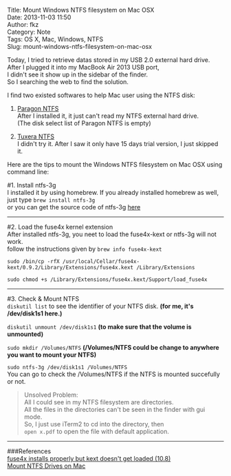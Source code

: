 Title: Mount Windows NTFS filesystem on Mac OSX  
Date: 2013-11-03 11:50  
Author: fkz  
Category: Note  
Tags: OS X, Mac, Windows, NTFS  
Slug: mount-windows-ntfs-filesystem-on-mac-osx  
  
Today, I tried to retrieve datas stored in my USB 2.0 external hard drive.  
After I plugged it into my MacBook Air 2013 USB port,  
I didn't see it show up in the sidebar of the finder.  
So I searching the web to find the solution.  
  
I find two existed softwares to help Mac user using the NTFS disk:  
  
1. [Paragon NTFS](http://www.paragon-software.com/home/ntfs-mac/)  
    After I installed it, it just can't read my NTFS external hard drive.  
    (The disk select list of Paragon NTFS is empty)  
  
2. [Tuxera NTFS](http://www.tuxera.com/products/tuxera-ntfs-for-mac/)  
    I didn't try it. After I saw it only have 15 days trial version, I just skipped it.  
  
Here are the tips to mount the Windows NTFS filesystem on Mac OSX using command line:  
  
<!--more-->  
  
  
#1. Install ntfs-3g  
I installed it by using homebrew. If you already installed homebrew as well,  
just type `brew install ntfs-3g`  
or you can get the source code of ntfs-3g [here](http://macntfs-3g.blogspot.tw/)  
  
---  
  
#2. Load the fuse4x kernel extension  
After installed ntfs-3g, you neet to load the fuse4x-kext or ntfs-3g will not work.  
follow the instructions given by `brew info fuse4x-kext`  
  
`sudo /bin/cp -rfX /usr/local/Cellar/fuse4x-kext/0.9.2/Library/Extensions/fuse4x.kext /Library/Extensions`  
  
`sudo chmod +s /Library/Extensions/fuse4x.kext/Support/load_fuse4x`  
  
---  
  
#3. Check & Mount NTFS  
`diskutil list` to see the identifier of your NTFS disk. **(for me, it's /dev/disk1s1 here.)**  
  
`diskutil unmount /dev/disk1s1` **(to make sure that the volume is unmounted)**  
  
`sudo mkdir /Volumes/NTFS` **(/Volumes/NTFS could be change to anywhere you want to mount your NTFS)**  
  
`sudo ntfs-3g /dev/disk1s1 /Volumes/NTFS`  
You can go to check the /Volumes/NTFS if the NTFS is mounted succefully or not.  
  
> Unsolved Problem:  
> All I could see in my NTFS filesystem are directories.  
> All the files in the directories can't be seen in the finder with gui mode.  
> So, I just use iTerm2 to cd into the directory, then  
> `open x.pdf` to open the file with default application.  
  
---  
  
###References  
[fuse4x installs properly but kext doesn't get loaded (10.8)](https://github.com/mxcl/homebrew/issues/13647)  
[Mount NTFS Drives on Mac](http://blog.taylormcgann.com/2012/07/19/mount-ntfs-drives-on-mac/)  
